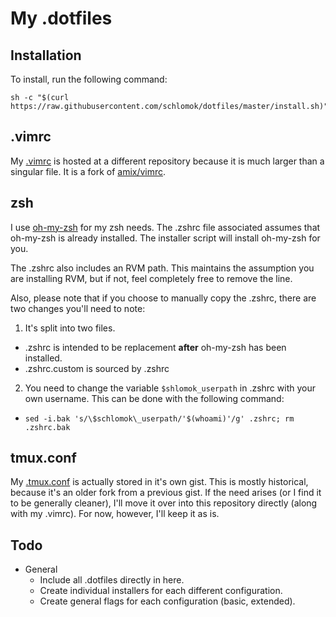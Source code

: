 # My .dotfiles

## Installation

To install, run the following command:

    sh -c "$(curl https://raw.githubusercontent.com/schlomok/dotfiles/master/install.sh)"

## .vimrc

My [.vimrc](https://github.com/schlomok/vimrc) is hosted at a different 
repository because it is much larger than a singular file. It is a fork of 
[amix/vimrc](https://github.com/amix/vimrc).

## zsh

I use [oh-my-zsh](https://github.com/robbyrussell/oh-my-zsh) for my zsh needs.
The .zshrc file associated assumes that oh-my-zsh is already installed. The
installer script will install oh-my-zsh for you. 

The .zshrc also includes an RVM path. This maintains the assumption you are 
installing RVM, but if not, feel completely free to remove the line.

Also, please note that if you choose to manually copy the .zshrc, there are two
changes you'll need to note:

1. It's split into two files.
  * .zshrc is intended to be replacement **after** oh-my-zsh has been installed.
  * .zshrc.custom is sourced by .zshrc
2. You need to change the variable `$shlomok_userpath` in .zshrc with your own
  username. This can be done with the following command:
  * `sed -i.bak 's/\$schlomok\_userpath/'$(whoami)'/g' .zshrc; rm .zshrc.bak`

## tmux.conf

My [.tmux.conf](https://gist.github.com/schlomok/500f4010004da7a5ae0c) is actually stored in it's own gist. This is mostly 
historical, because it's an older fork from a previous gist. If the need arises (or I find it to be generally cleaner), I'll move it over
into this repository directly (along with my .vimrc). For now, however, I'll keep it as is.

## Todo

* General
  - Include all .dotfiles directly in here.
  - Create individual installers for each different configuration. 
  - Create general flags for each configuration (basic, extended).
